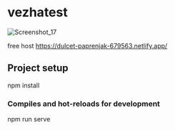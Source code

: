 # vezhatest

![Screenshot_17](https://user-images.githubusercontent.com/83027415/184342762-223fe3d3-23f7-42a5-a222-0662f5b86d98.png)

free host
https://dulcet-paprenjak-679563.netlify.app/

## Project setup
npm install
### Compiles and hot-reloads for development
npm run serve
